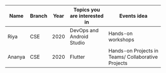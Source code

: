 
| Name| Branch | Year | Topics you are interested in | Events idea |
| ------------| ----------- | -------- |-------------------|----------------------|
| Riya | CSE | 2020 | DevOps and Android Studio | Hands-on workshops |
| Ananya | CSE | 2020 | Flutter | Hands-on Projects in Teams/ Collaborative Projects |
